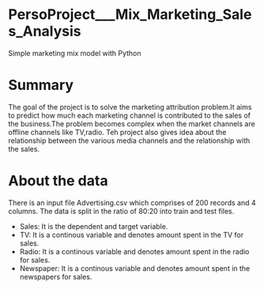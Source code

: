 # PersoProject___Mix_Marketing_Sales_Analysis
Simple marketing mix model with Python

 # Summary 
 
 The goal of the project is to solve the marketing attribution problem.It aims to predict how much each marketing channel is 
 contributed to the sales of the business.The problem becomes complex when the market channels are offline channels like TV,radio.
 Teh project also gives idea about the relationship between the various media channels and the relationship with the sales.
 
 # About the data
 
There is an input file Advertising.csv which comprises of 200 records and 4 columns.
The data is split in the ratio of 80:20 into train and test files.

* Sales: It is the dependent and target variable.
* TV: It is a continous variable and denotes amount spent in the TV for sales.
* Radio: It is a continous variable and denotes amount spent in the radio for sales.
* Newspaper: It is a continous variable and denotes amount spent in the newspapers for sales.
